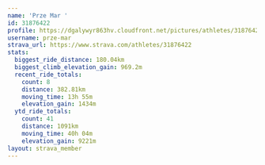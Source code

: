 ```yaml
---
name: 'Prze Mar '
id: 31876422
profile: https://dgalywyr863hv.cloudfront.net/pictures/athletes/31876422/22548952/6/large.jpg
username: prze-mar
strava_url: https://www.strava.com/athletes/31876422
stats:
  biggest_ride_distance: 180.04km
  biggest_climb_elevation_gain: 969.2m
  recent_ride_totals:
    count: 8
    distance: 382.81km
    moving_time: 13h 55m
    elevation_gain: 1434m
  ytd_ride_totals:
    count: 41
    distance: 1091km
    moving_time: 40h 04m
    elevation_gain: 9221m
layout: strava_member
--- 
```

